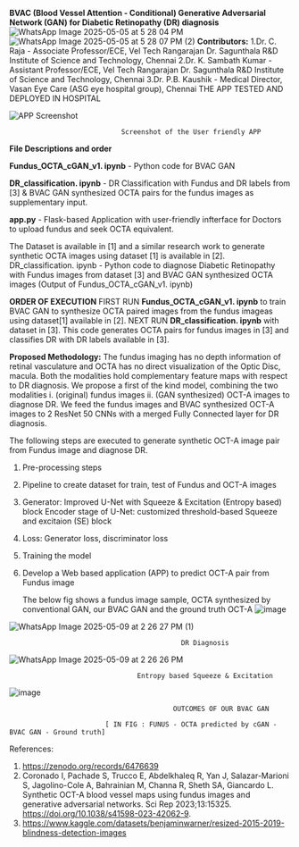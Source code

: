 **BVAC (Blood Vessel Attention - Conditional) Generative Adversarial Network (GAN) for Diabetic Retinopathy (DR) diagnosis**
![WhatsApp Image 2025-05-05 at 5 28 04 PM](https://github.com/user-attachments/assets/83f676f2-4166-45d1-a3cf-327a8a0f6cfb)
![WhatsApp Image 2025-05-05 at 5 28 07 PM (2)](https://github.com/user-attachments/assets/2e45dd15-12f0-48be-9a1c-d9bb885ff9ee)
**Contributors:**
1.Dr. C. Raja - Associate Professor/ECE, Vel Tech Rangarajan Dr. Sagunthala R&D Institute of Science and Technology, Chennai
2.Dr. K. Sambath Kumar - Assistant Professor/ECE, Vel Tech Rangarajan Dr. Sagunthala R&D Institute of Science and Technology, Chennai
3.Dr. P.B. Kaushik - Medical Director, Vasan Eye Care (ASG eye hospital group), Chennai
                              THE APP TESTED AND DEPLOYED IN HOSPITAL
                                
![APP Screenshot](https://github.com/user-attachments/assets/28ee70b0-40fb-47c7-8c6f-d5ed49bcf8b5)

                                Screenshot of the User friendly APP

**File Descriptions and order**

**Fundus_OCTA_cGAN_v1. ipynb**  -  Python code for BVAC GAN

**DR_classification. ipynb**    -  DR Classification with Fundus and DR labels from [3]  & BVAC GAN synthesized OCTA pairs for the fundus images as supplementary input.  

**app.py**                      -  Flask-based Application with user-friendly infterface for Doctors to upload fundus and seek OCTA equivalent.

The Dataset is available in [1] and a similar research work to generate synthetic OCTA images using dataset [1] is available in [2].
DR_classification. ipynb    -  Python code to diagnose Diabetic Retinopathy with Fundus images from dataset [3] and BVAC GAN synthesized OCTA images (Output of Fundus_OCTA_cGAN_v1. ipynb) 

**ORDER OF EXECUTION**
FIRST RUN  **Fundus_OCTA_cGAN_v1. ipynb**   to train BVAC GAN to synthesize OCTA paired images from the fundus imageas using dataset[1] available in [2].
NEXT RUN  **DR_classification. ipynb**  with dataset in [3]. This code generates OCTA pairs for fundus images in [3] and classifies DR with DR labels available in [3]. 
 
**Proposed Methodology:**
The fundus imaging has no depth information of retinal vasculature and OCTA has no direct visualization of the Optic Disc, macula. Both the modalities hold complementary feature maps with respect to DR diagnosis. We propose a first of the kind model, combining the two modalities i. (original) fundus images ii. (GAN synthesized) OCT-A images to diagnose DR. We feed the fundus images and BVAC synthesized OCT-A images to 2 ResNet 50 CNNs with a merged Fully Connected layer for DR diagnosis.

The following steps are executed to generate synthetic OCT-A image pair from Fundus image and diagnose DR.
1. Pre-processing steps
2. Pipeline to create dataset for train, test of Fundus and OCT-A images
3. Generator: Improved U-Net with Squeeze & Excitation (Entropy based) block
Encoder stage of U-Net: customized threshold-based Squeeze and excitaion (SE) block 
4. Loss: Generator loss, discriminator loss
5. Training the model
6. Develop a Web based application (APP) to predict OCT-A pair from Fundus image

   The below fig shows a fundus image sample, OCTA synthesized by conventional GAN, our BVAC GAN and the ground truth OCT-A
![image](https://github.com/user-attachments/assets/946a4a99-937b-449c-ace7-4c8d172f2cfa)

![WhatsApp Image 2025-05-09 at 2 26 27 PM (1)](https://github.com/user-attachments/assets/45058898-d3f1-49ac-b7c5-3b5499269d8b)

                                               DR Diagnosis

![WhatsApp Image 2025-05-09 at 2 26 26 PM](https://github.com/user-attachments/assets/35c36d6f-771e-4003-b908-4aeff1e5d1f1)

                                    Entropy based Squeeze & Excitation
![image](https://github.com/user-attachments/assets/44b5f526-286e-4c62-9c3f-a5103a81eb0e)
                                             
                                             OUTCOMES OF OUR BVAC GAN  
                                             
                            [ IN FIG : FUNUS - OCTA predicted by cGAN - BVAC GAN - Ground truth]
                            
References:
1.	https://zenodo.org/records/6476639 
2.	Coronado I, Pachade S, Trucco E, Abdelkhaleq R, Yan J, Salazar-Marioni S, Jagolino-Cole A, Bahrainian M, Channa R, Sheth SA, Giancardo L. Synthetic OCT-A blood vessel maps using fundus images and generative adversarial networks. Sci Rep 2023;13:15325. https://doi.org/10.1038/s41598-023-42062-9.
3.	https://www.kaggle.com/datasets/benjaminwarner/resized-2015-2019-blindness-detection-images

